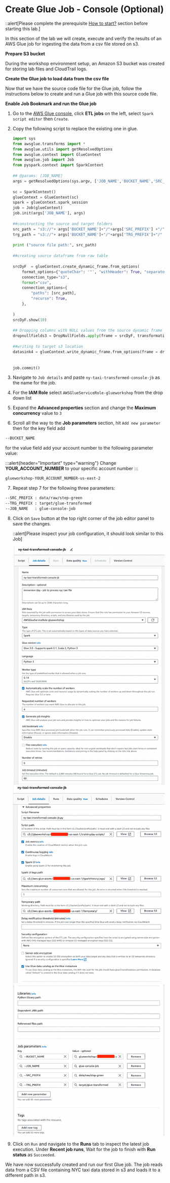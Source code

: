 # Create Glue Job - Console (Optional)

::alert[Please complete the prerequisite [How to start?](/howtostart/awseevnt/s3-and-local-file.html) section before starting this lab.]

In this section of the lab we will create, execute and verify the results of an AWS Glue job for ingesting the data from a csv file stored on s3.

**Prepare S3 bucket**

During the workshop environment setup, an Amazon S3 bucket was created for storing lab files and CloudTrail logs. 

**Create the Glue job to load data from the csv file**

Now that we have the source code file for the Glue job, follow the instructions below to create and run a Glue job with this source code file. 

**Enable Job Bookmark and run the Glue job**


1. Go to the [AWS Glue console](https://us-east-2.console.aws.amazon.com/glue/), click **ETL jobs** on the left, select `Spark script editor` then `Create`.


2. Copy the following script to replace the existing one in glue.

    ```python
    import sys
    from awsglue.transforms import *
    from awsglue.utils import getResolvedOptions
    from awsglue.context import GlueContext
    from awsglue.job import Job
    from pyspark.context import SparkContext

    ## @params: [JOB_NAME]
    args = getResolvedOptions(sys.argv, ['JOB_NAME','BUCKET_NAME','SRC_PREFIX','TRG_PREFIX'])

    sc = SparkContext()
    glueContext = GlueContext(sc)
    spark = glueContext.spark_session
    job = Job(glueContext)
    job.init(args['JOB_NAME'], args)

    ##constructing the source and target folders
    src_path = "s3://"+ args['BUCKET_NAME']+"/"+args['SRC_PREFIX'] +"/"
    trg_path = "s3://"+ args['BUCKET_NAME']+"/"+args['TRG_PREFIX']+"/"

    print ("source file path:", src_path)

    ##creating source dataframe from raw table

    srcDyF  = glueContext.create_dynamic_frame.from_options(
        format_options={"quoteChar": '"', "withHeader": True, "separator": ","},
        connection_type="s3",
        format="csv",
        connection_options={
            "paths": [src_path],
            "recurse": True,
        },
    
    )
    srcDyF.show(10)

    ## Dropping columns with NULL values from the source dynamic frame
    dropnullfields3 = DropNullFields.apply(frame = srcDyF, transformation_ctx = "dropnullfields3")

    ##writing to target s3 location
    datasink4 = glueContext.write_dynamic_frame.from_options(frame = dropnullfields3, connection_type = "s3", connection_options = {"path": trg_path }, format = "parquet")


    job.commit()
    ```

3. Navigate to `Job details` and paste `ny-taxi-transformed-console-jb` as the name for the job.

4. For the **IAM Role** select `AWSGlueServiceRole-glueworkshop` from the drop down list

5. Expand the **Advanced properties** section and change the **Maximum concurrency** value to `3`

6. Scroll all the way to the **Job parameters** section, hit `Add new parameter` then for the key field add 

```bash
--BUCKET_NAME
```
for the value field add your account number to the following parameter value:

:::alert{header="Important" type="warning"}
Change **YOUR_ACCOUNT_NUMBER** to your specific account number
:::

```bash
glueworkshop-YOUR_ACCOUNT_NUMBER-us-east-2
```

7. Repeat step 7 for the following three parameters:
```bash
--SRC_PREFIX : data/raw/step-green
--TRG_PREFIX : target/glue-transformed
--JOB_NAME   : glue-console-job
```

8. Click on `Save` button at the top right corner of the job editor panel to save the changes.

    ::alert[Please inspect your job configuration, it should look similar to this Job]

    ![Glue job](/static/Glue%20Jobs/Lab%202/glue-job-screens/gluejob-config1.jpeg)
    ![Glue job](/static/Glue%20Jobs/Lab%202/glue-job-screens/gluejob-advance-config.png)
    ![Glue job](/static/Glue%20Jobs/Lab%202/glue-job-screens/gluejob-advance-parameters.png)

9. Click on `Run` and navigate to the **Runs** tab to inspect the latest job execution. Under **Recent job runs**, Wait for the job to finish with **Run status** as `Succeeded`. 


We have now successfully created and run our first Glue job. The job reads data from a CSV file containing NYC taxi data stored in s3 and loads it to a different path in s3.
